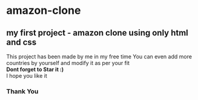 # amazon-clone
## my first project - amazon clone using only html and css

This project has been made by me in my free time
You can even add more countries by yourself and modify it as per your fit <br />
**Dont forget to Star it :)** <br />
I hope you like it 

### Thank You
